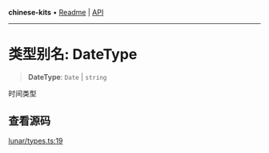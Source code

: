 **chinese-kits** • [Readme](../README.md) \| [API](../globals.md)

***

# 类型别名: DateType

<a id="undefined" name="undefined"></a>

> **DateType**: `Date` \| `string`

时间类型

## 查看源码

[lunar/types.ts:19](https://github.com/hacxy/chinese-kits/blob/5c621ab0a6cec1eb5e94454c7b7c22a7620aec4b/src/lunar/types.ts#L19)
